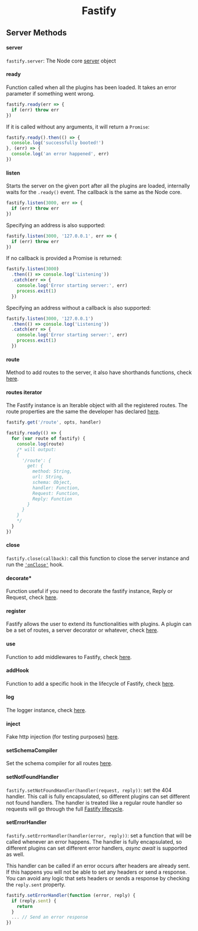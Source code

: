 <h1 align="center">Fastify</h1>

## Server Methods

<a name="server"></a>
#### server
`fastify.server`: The Node core [server](https://nodejs.org/api/http.html#http_class_http_server) object

<a name="ready"></a>
#### ready
Function called when all the plugins has been loaded.
It takes an error parameter if something went wrong.
```js
fastify.ready(err => {
  if (err) throw err
})
```
If it is called without any arguments, it will return a `Promise`:

```js
fastify.ready().then(() => {
  console.log('successfully booted!')
}, (err) => {
  console.log('an error happened', err)
})
```

<a name="listen"></a>
#### listen
Starts the server on the given port after all the plugins are loaded, internally waits for the `.ready()` event. The callback is the same as the Node core.
```js
fastify.listen(3000, err => {
  if (err) throw err
})
```

Specifying an address is also supported:

```js
fastify.listen(3000, '127.0.0.1', err => {
  if (err) throw err
})
```

If no callback is provided a Promise is returned:

```js
fastify.listen(3000)
  .then(() => console.log('Listening'))
  .catch(err => {
    console.log('Error starting server:', err)
    process.exit(1)
  })
```

Specifying an address without a callback is also supported:

```js
fastify.listen(3000, '127.0.0.1')
  .then(() => console.log('Listening'))
  .catch(err => {
    console.log('Error starting server:', err)
    process.exit(1)
  })
```

<a name="route"></a>
#### route
Method to add routes to the server, it also have shorthands functions, check [here](https://github.com/fastify/fastify/blob/master/docs/Routes.md).

<a name="routes-iterator"></a>
#### routes iterator
The Fastify instance is an Iterable object with all the registered routes.
The route properties are the same the developer has declared [here](https://github.com/fastify/fastify/blob/master/docs/Routes.md).
```js
fastify.get('/route', opts, handler)

fastify.ready(() => {
  for (var route of fastify) {
    console.log(route)
    /* will output:
    {
      '/route': {
        get: {
          method: String,
          url: String,
          schema: Object,
          handler: Function,
          Request: Function,
          Reply: Function
        }
      }
    }
    */
  }
})
```

<a name="close"></a>
#### close
`fastify.close(callback)`: call this function to close the server instance and run the [`'onClose'`](https://github.com/fastify/fastify/blob/master/docs/Hooks.md#on-close) hook.

<a name="decorate"></a>
#### decorate*
Function useful if you need to decorate the fastify instance, Reply or Request, check [here](https://github.com/fastify/fastify/blob/master/docs/Decorators.md).

<a name="register"></a>
#### register
Fastify allows the user to extend its functionalities with plugins.
A plugin can be a set of routes, a server decorator or whatever, check [here](https://github.com/fastify/fastify/blob/master/docs/Plugins.md).

<a name="use"></a>
#### use
Function to add middlewares to Fastify, check [here](https://github.com/fastify/fastify/blob/master/docs/Middlewares.md).

<a name="addHook"></a>
#### addHook
Function to add a specific hook in the lifecycle of Fastify, check [here](https://github.com/fastify/fastify/blob/master/docs/Hooks.md).

<a name="log"></a>
#### log
The logger instance, check [here](https://github.com/fastify/fastify/blob/master/docs/Logging.md).

<a name="inject"></a>
#### inject
Fake http injection (for testing purposes) [here](https://github.com/fastify/fastify/blob/master/docs/Testing.md#inject).

<a name="set-schema-compiler"></a>
#### setSchemaCompiler
Set the schema compiler for all routes [here](https://github.com/fastify/fastify/blob/master/docs/Validation-and-Serialization.md#schema-compiler).

<a name="set-not-found-handler"></a>
#### setNotFoundHandler

`fastify.setNotFoundHandler(handler(request, reply))`: set the 404 handler. This call is fully encapsulated, so different plugins can set different not found handlers. The handler is treated like a regular route handler so requests will go through the full [Fastify lifecycle](https://github.com/fastify/fastify/blob/master/docs/Lifecycle.md#lifecycle).

<a name="set-error-handler"></a>
#### setErrorHandler

`fastify.setErrorHandler(handler(error, reply))`: set a function that will be called whenever an error happens. The handler is fully encapsulated, so different plugins can set different error handlers, *async await* is supported as well.

This handler can be called if an error occurs after headers are already sent. If this happens you will not be able to set any headers or send a response. You can avoid any logic that sets headers or sends a response by checking the `reply.sent` property.

```js
fastify.setErrorHandler(function (error, reply) {
  if (reply.sent) {
    return
  }
  ... // Send an error response
})
```
